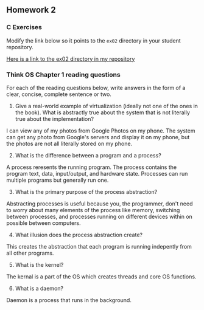 ## Homework 2

### C Exercises

Modify the link below so it points to the `ex02` directory in your
student repository.

[Here is a link to the ex02 directory in my repository](https://github.com/LucyWilcox/ExercisesInC/tree/master/exercises/ex02)

### Think OS Chapter 1 reading questions

For each of the reading questions below, write answers in the form of
a clear, concise, complete sentence or two.

1. Give a real-world example of virtualization (ideally not one of 
the ones in the book).  What is abstractly true about the system that
is not literally true about the implementation?

I can view any of my photos from Google Photos on my phone. The system can get any photo from Google's servers and display it on my phone, but the photos are not all literally stored on my phone.

2. What is the difference between a program and a process?

A process reresents the running program. The process contains the program text, data, input/output, and hardware state. Processes can run multiple programs but generally run one.

3. What is the primary purpose of the process abstraction? 

Abstracting processes is useful because you, the programmer, don't need to worry about many elements of the process like memory, switching between processes, and processes running on different devices within on possible between computers. 

4. What illusion does the process abstraction create?

This creates the abstraction that each program is running indepently from all other programs.

5. What is the kernel?

The kernal is a part of the OS which creates threads and core OS functions.

6. What is a daemon?

Daemon is a process that runs in the background.
